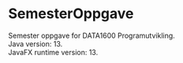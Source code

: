 # SemesterOppgave
Semester oppgave for DATA1600 Programutvikling. <br />
Java version: 13. <br />
JavaFX runtime version: 13. <br />
